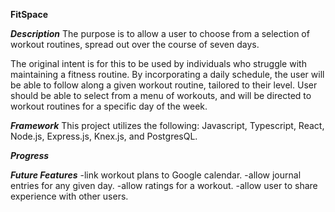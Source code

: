 ****FitSpace****

***Description***
The purpose is to allow a user to choose from a selection of workout routines, spread out over the course of seven days.

The original intent is for this to be used by individuals who struggle with maintaining a fitness routine. By incorporating a daily schedule, the user will be able to follow along a given workout routine, tailored to their level. User should be able to select from a menu of workouts, and will be directed to workout routines for a specific day of the week. 

***Framework***
This project utilizes the following:
 Javascript,
 Typescript,
 React,
 Node.js,
 Express.js,
 Knex.js,
 and PostgresQL.

***Progress***

***Future Features***
  -link workout plans to Google calendar.
  -allow journal entries for any given day.
  -allow ratings for a workout.
  -allow user to share experience with other users.
